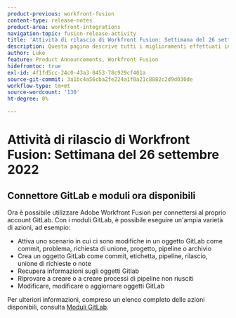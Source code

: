 ```yaml
---
product-previous: workfront-fusion
content-type: release-notes
product-area: workfront-integrations
navigation-topic: fusion-release-activity
title: 'Attività di rilascio di Workfront Fusion: Settimana del 26 settembre 2022'
description: Questa pagina descrive tutti i miglioramenti effettuati in Adobe Workfront Fusion la settimana del 19 settembre 2022.
author: Luke
feature: Product Announcements, Workfront Fusion
hidefromtoc: true
exl-id: 4f1fd5cc-24c0-43a3-8453-78c929cf401a
source-git-commit: 3a1bc4a56cba2fe224a1f0a21c8882c2d9d030de
workflow-type: tm+mt
source-wordcount: '130'
ht-degree: 0%

---
```


# Attività di rilascio di Workfront Fusion: Settimana del 26 settembre 2022

## Connettore GitLab e moduli ora disponibili

Ora è possibile utilizzare Adobe Workfront Fusion per connettersi al proprio account GitLab. Con i moduli GitLab, è possibile eseguire un&#39;ampia varietà di azioni, ad esempio:

* Attiva uno scenario in cui ci sono modifiche in un oggetto GitLab come commit, problema, richiesta di unione, progetto, pipeline o archivio
* Crea un oggetto GitLab come commit, etichetta, pipeline, rilascio, unione di richieste o note
* Recupera informazioni sugli oggetti Gitlab
* Riprovare a creare o a creare processi di pipeline non riusciti
* Modificare, modificare o aggiornare oggetti GitLab

Per ulteriori informazioni, compreso un elenco completo delle azioni disponibili, consulta [Moduli GitLab](/help/quicksilver/workfront-fusion/apps-and-their-modules/gitlab-modules.md).
